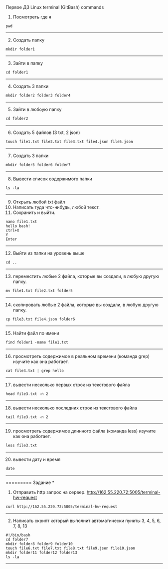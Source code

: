 Первое ДЗ 
Linux terminal (GitBash) commands

1) Посмотреть где я
 ```
 pwd
 ```
 ***
2) Создать папку
```
mkdir folder1
```
 ***
3) Зайти в папку
```
cd folder1
```
 ***
4) Создать 3 папки
```
mkdir folder2 folder3 folder4
```
 ***
5) Зайти в любоую папку
```
cd folder2
```
 ***
6) Создать 5 файлов (3 txt, 2 json)
```
touch file1.txt file2.txt file3.txt file4.json file5.json
```
 ***
7) Создать 3 папки
```
mkdir folder5 folder6 folder7
```
 ***
8) Вывести список содержимого папки
```
ls -la
```
 ***
9) Открыть любой txt файл
10) Написать туда что-нибудь, любой текст.
11) Сохранить и выйти.
```
nano file1.txt
hello bash!
ctrl+X
Y
Enter
```
 ***
12) Выйти из папки на уровень выше
```
cd ..
```
 ***
13) переместить любые 2 файла, которые вы создали, в любую другую папку.
```
mv file1.txt file2.txt folder5
```
 ***
14) скопировать любые 2 файла, которые вы создали, в любую другую папку.
```
cp file3.txt file4.json folder6
```
 ***
15) Найти файл по имени
```
find folder1 -name file1.txt
```
 ***
16) просмотреть содержимое в реальном времени (команда grep) изучите как она работает.
```
cat file3.txt | grep hello
```
 ***
17) вывести несколько первых строк из текстового файла
```
head file3.txt -n 2
```
 ***
18) вывести несколько последних строк из текстового файла
```
tail file3.txt -n 2
```
 ***
19) просмотреть содержимое длинного файла (команда less) изучите как она работает.
```
less file3.txt
```
 ***
20) вывести дату и время
```
date
```
 ***
=========
Задание *
1) Отправить http запрос на сервер.
http://162.55.220.72:5005/terminal-hw-request
```
curl http://162.55.220.72:5005/terminal-hw-request
```
 ***
2) Написать скрипт который выполнит автоматически пункты 3, 4, 5, 6, 7, 8, 13
```
#!/bin/bash
cd folder7
mkdir folder8 folder9 folder10
touch file6.txt file7.txt file8.txt file9.json file10.json
mkdir folder11 folder12 folder13
ls -la
```
 ***
